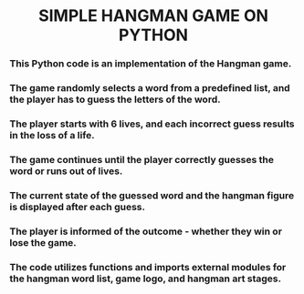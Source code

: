 <h1 align="center">SIMPLE HANGMAN GAME ON PYTHON</h1>

### This Python code is an implementation of the Hangman game. 
### The game randomly selects a word from a predefined list, and the player has to guess the letters of the word. 
### The player starts with 6 lives, and each incorrect guess results in the loss of a life. 
### The game continues until the player correctly guesses the word or runs out of lives. 
### The current state of the guessed word and the hangman figure is displayed after each guess. 
### The player is informed of the outcome - whether they win or lose the game. 
### The code utilizes functions and imports external modules for the hangman word list, game logo, and hangman art stages.
